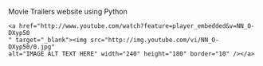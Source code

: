 Movie Trailers website using Python

    <a href="http://www.youtube.com/watch?feature=player_embedded&v=NN_O-DXyp50
    " target="_blank"><img src="http://img.youtube.com/vi/NN_O-DXyp50/0.jpg" 
    alt="IMAGE ALT TEXT HERE" width="240" height="180" border="10" /></a>
